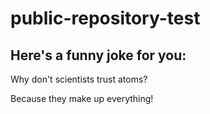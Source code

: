 # public-repository-test

## Here's a funny joke for you:

Why don't scientists trust atoms?

Because they make up everything!
